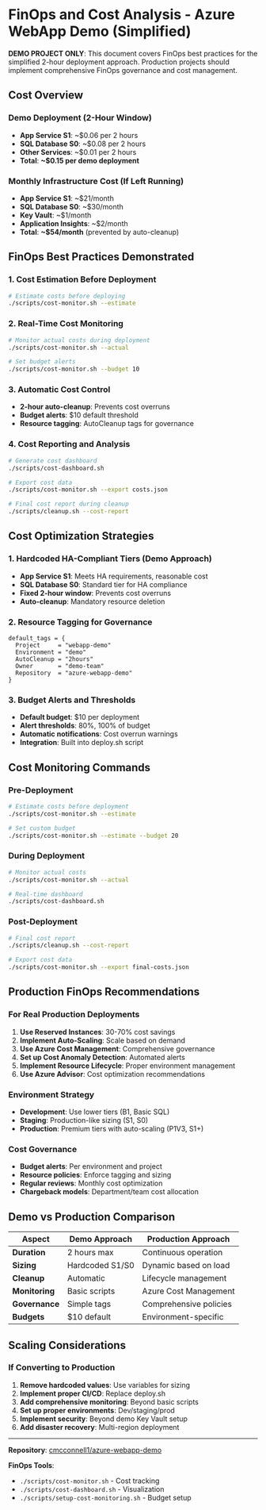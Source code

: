 # FinOps and Cost Analysis - Azure WebApp Demo (Simplified)

**DEMO PROJECT ONLY**: This document covers FinOps best practices for the simplified 2-hour deployment approach.
Production projects should implement comprehensive FinOps governance and cost management.

## Cost Overview

### Demo Deployment (2-Hour Window)
- **App Service S1**: ~$0.06 per 2 hours
- **SQL Database S0**: ~$0.08 per 2 hours
- **Other Services**: ~$0.01 per 2 hours
- **Total**: **~$0.15 per demo deployment**

### Monthly Infrastructure Cost (If Left Running)
- **App Service S1**: ~$21/month
- **SQL Database S0**: ~$30/month
- **Key Vault**: ~$1/month
- **Application Insights**: ~$2/month
- **Total**: **~$54/month** (prevented by auto-cleanup)

## FinOps Best Practices Demonstrated

### 1. Cost Estimation Before Deployment
```bash
# Estimate costs before deploying
./scripts/cost-monitor.sh --estimate
```

### 2. Real-Time Cost Monitoring
```bash
# Monitor actual costs during deployment
./scripts/cost-monitor.sh --actual

# Set budget alerts
./scripts/cost-monitor.sh --budget 10
```

### 3. Automatic Cost Control
- **2-hour auto-cleanup**: Prevents cost overruns
- **Budget alerts**: $10 default threshold
- **Resource tagging**: AutoCleanup tags for governance

### 4. Cost Reporting and Analysis
```bash
# Generate cost dashboard
./scripts/cost-dashboard.sh

# Export cost data
./scripts/cost-monitor.sh --export costs.json

# Final cost report during cleanup
./scripts/cleanup.sh --cost-report
```

## Cost Optimization Strategies

### 1. Hardcoded HA-Compliant Tiers (Demo Approach)
- **App Service S1**: Meets HA requirements, reasonable cost
- **SQL Database S0**: Standard tier for HA compliance
- **Fixed 2-hour window**: Prevents cost overruns
- **Auto-cleanup**: Mandatory resource deletion

### 2. Resource Tagging for Governance
```hcl
default_tags = {
  Project     = "webapp-demo"
  Environment = "demo"
  AutoCleanup = "2hours"
  Owner       = "demo-team"
  Repository  = "azure-webapp-demo"
}
```

### 3. Budget Alerts and Thresholds
- **Default budget**: $10 per deployment
- **Alert thresholds**: 80%, 100% of budget
- **Automatic notifications**: Cost overrun warnings
- **Integration**: Built into deploy.sh script

## Cost Monitoring Commands

### Pre-Deployment
```bash
# Estimate costs before deployment
./scripts/cost-monitor.sh --estimate

# Set custom budget
./scripts/cost-monitor.sh --estimate --budget 20
```

### During Deployment
```bash
# Monitor actual costs
./scripts/cost-monitor.sh --actual

# Real-time dashboard
./scripts/cost-dashboard.sh
```

### Post-Deployment
```bash
# Final cost report
./scripts/cleanup.sh --cost-report

# Export cost data
./scripts/cost-monitor.sh --export final-costs.json
```

## Production FinOps Recommendations

### For Real Production Deployments
1. **Use Reserved Instances**: 30-70% cost savings
2. **Implement Auto-Scaling**: Scale based on demand
3. **Use Azure Cost Management**: Comprehensive governance
4. **Set up Cost Anomaly Detection**: Automated alerts
5. **Implement Resource Lifecycle**: Proper environment management
6. **Use Azure Advisor**: Cost optimization recommendations

### Environment Strategy
- **Development**: Use lower tiers (B1, Basic SQL)
- **Staging**: Production-like sizing (S1, S0)
- **Production**: Premium tiers with auto-scaling (P1V3, S1+)

### Cost Governance
- **Budget alerts**: Per environment and project
- **Resource policies**: Enforce tagging and sizing
- **Regular reviews**: Monthly cost optimization
- **Chargeback models**: Department/team cost allocation

## Demo vs Production Comparison

| Aspect | Demo Approach | Production Approach |
|--------|---------------|-------------------|
| **Duration** | 2 hours max | Continuous operation |
| **Sizing** | Hardcoded S1/S0 | Dynamic based on load |
| **Cleanup** | Automatic | Lifecycle management |
| **Monitoring** | Basic scripts | Azure Cost Management |
| **Governance** | Simple tags | Comprehensive policies |
| **Budgets** | $10 default | Environment-specific |

## Scaling Considerations

### If Converting to Production
1. **Remove hardcoded values**: Use variables for sizing
2. **Implement proper CI/CD**: Replace deploy.sh
3. **Add comprehensive monitoring**: Beyond basic scripts
4. **Set up proper environments**: Dev/staging/prod
5. **Implement security**: Beyond demo Key Vault setup
6. **Add disaster recovery**: Multi-region deployment

---

**Repository**: [cmcconnell1/azure-webapp-demo](https://github.com/cmcconnell1/azure-webapp-demo)

**FinOps Tools**:
- `./scripts/cost-monitor.sh` - Cost tracking
- `./scripts/cost-dashboard.sh` - Visualization
- `./scripts/setup-cost-monitoring.sh` - Budget setup
